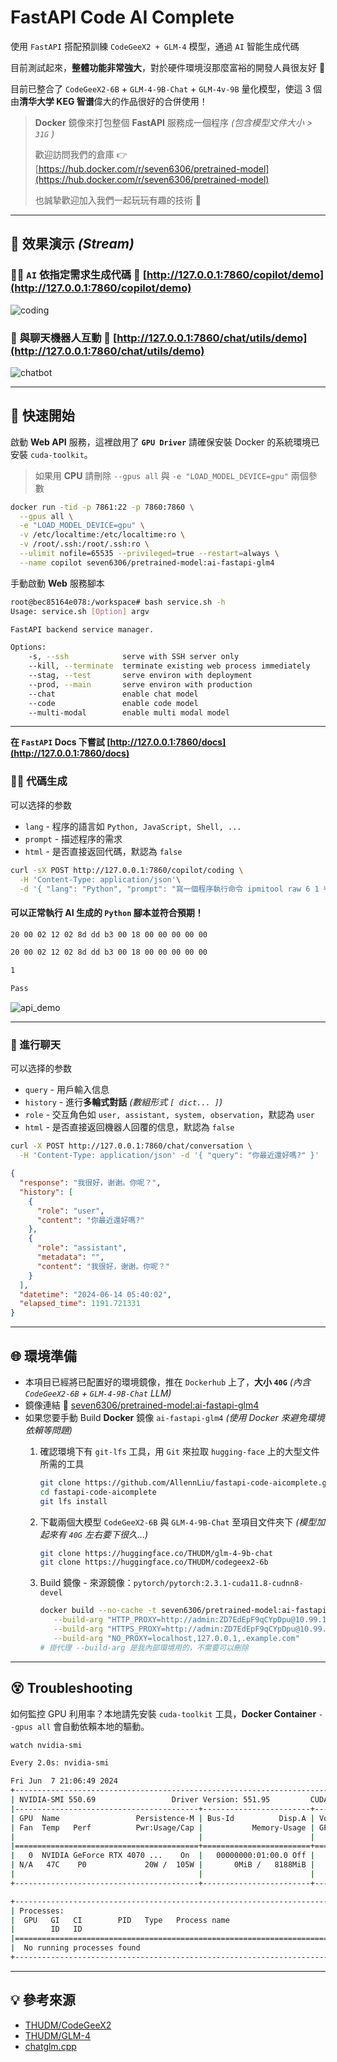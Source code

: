 # FastAPI Code AI Complete

使用 `FastAPI` 搭配預訓練 `CodeGeeX2 + GLM-4` 模型，通過 `AI` 智能生成代碼

目前測試起來，**整體功能非常強大**，對於硬件環境沒那麼富裕的開發人員很友好 👀

目前已整合了 `CodeGeeX2-6B` + `GLM-4-9B-Chat` + `GLM-4v-9B` 量化模型，使這 3 個由**清华大学 KEG 智谱**偉大的作品很好的合併使用！

> **Docker** 鏡像來打包整個 **FastAPI** 服務成一個程序 *(包含模型文件大小 > `31G` )*
>
> 歡迎訪問我們的倉庫 👉 [https://hub.docker.com/r/seven6306/pretrained-model](https://hub.docker.com/r/seven6306/pretrained-model)
>
> 也誠摯歡迎加入我們一起玩玩有趣的技術 🤝

---

## 🎥 效果演示 *(Stream)*

### 👩‍💻 `AI` 依指定需求生成代碼 🔗 [http://127.0.0.1:7860/copilot/demo](http://127.0.0.1:7860/copilot/demo)

![coding](https://github.com/AllennLiu/fastapi-code-aicomplete/assets/27174570/a2b37382-2487-4f02-8b3d-3e2d505d7070)

### 🤖 與聊天機器人互動 🔗 [http://127.0.0.1:7860/chat/utils/demo](http://127.0.0.1:7860/chat/utils/demo)

![chatbot](https://github.com/AllennLiu/fastapi-code-aicomplete/assets/27174570/3fa83e23-ed30-4e25-9e02-4db364e48ebb)

---

## 🚀 快速開始

啟動 **Web API** 服務，這裡啟用了 **`GPU Driver`** 請確保安裝 Docker 的系統環境已安裝 `cuda-toolkit`。

> 如果用 **CPU** 請刪除 `--gpus all` 與 `-e "LOAD_MODEL_DEVICE=gpu"` 兩個參數

```bash
docker run -tid -p 7861:22 -p 7860:7860 \
  --gpus all \
  -e "LOAD_MODEL_DEVICE=gpu" \
  -v /etc/localtime:/etc/localtime:ro \
  -v /root/.ssh:/root/.ssh:ro \
  --ulimit nofile=65535 --privileged=true --restart=always \
  --name copilot seven6306/pretrained-model:ai-fastapi-glm4
```

手動啟動 **Web** 服務腳本

```bash
root@bec85164e078:/workspace# bash service.sh -h
Usage: service.sh [Option] argv

FastAPI backend service manager.

Options:
    -s, --ssh            serve with SSH server only
    --kill, --terminate  terminate existing web process immediately
    --stag, --test       serve environ with deployment
    --prod, --main       serve environ with production
    --chat               enable chat model
    --code               enable code model
    --multi-modal        enable multi modal model

```

---

**在 `FastAPI` Docs 下嘗試 [http://127.0.0.1:7860/docs](http://127.0.0.1:7860/docs)**

### 👨‍💻 代碼生成

可以选择的参数

- `lang` - 程序的語言如 `Python, JavaScript, Shell, ...`
- `prompt` - 描述程序的需求
- `html` - 是否直接返回代碼，默認為 `false`

```bash
curl -sX POST http://127.0.0.1:7860/copilot/coding \
  -H 'Content-Type: application/json'\
  -d '{ "lang": "Python", "prompt": "寫一個程序執行命令 ipmitool raw 6 1 判斷 00 在返回值中打印 Pass 不在就打印 Fail", "html": true }' | python
```

#### 可以正常執行 **AI** 生成的 `Python` 腳本並符合預期！

```bash
20 00 02 12 02 8d dd b3 00 18 00 00 00 00 00

20 00 02 12 02 8d dd b3 00 18 00 00 00 00 00

1

Pass
```

![api_demo](https://github.com/AllennLiu/fastapi-code-aicomplete/assets/27174570/752d6d17-47a8-4c89-b31b-b03c962703fe)

---

### 💬 進行聊天

可以选择的参数

- `query` - 用戶輸入信息
- `history` - 進行**多輪式對話** *(數組形式 `[ dict... ]`)*
- `role` - 交互角色如 `user, assistant, system, observation`，默認為 `user`
- `html` - 是否直接返回機器人回覆的信息，默認為 `false`

```bash
curl -X POST http://127.0.0.1:7860/chat/conversation \
  -H 'Content-Type: application/json' -d '{ "query": "你最近還好嗎?" }'
```

```json
{
  "response": "我很好，谢谢。你呢？",
  "history": [
    {
      "role": "user",
      "content": "你最近還好嗎?"
    },
    {
      "role": "assistant",
      "metadata": "",
      "content": "我很好，谢谢。你呢？"
    }
  ],
  "datetime": "2024-06-14 05:40:02",
  "elapsed_time": 1191.721331
}
```

---

## 🌐 環境準備

- 本項目已經將已配置好的環境鏡像，推在 `Dockerhub` 上了，**大小 `40G`** *(內含 `CodeGeeX2-6B` + `GLM-4-9B-Chat` LLM)*
- 鏡像連結 🔗 [seven6306/pretrained-model:ai-fastapi-glm4](https://hub.docker.com/repository/docker/seven6306/pretrained-model/tags)
- 如果您要手動 Build **Docker** 鏡像 `ai-fastapi-glm4` *(使用 Docker 來避免環境依賴等問題)*
  1. 確認環境下有 `git-lfs` 工具，用 `Git` 來拉取 `hugging-face` 上的大型文件所需的工具

     ```bash
     git clone https://github.com/AllennLiu/fastapi-code-aicomplete.git
     cd fastapi-code-aicomplete
     git lfs install
     ```

  2. 下載兩個大模型 `CodeGeeX2-6B` 與 `GLM-4-9B-Chat` 至項目文件夾下 *(模型加起來有 `40G` 左右要下很久…)*

     ```bash
     git clone https://huggingface.co/THUDM/glm-4-9b-chat
     git clone https://huggingface.co/THUDM/codegeex2-6b
     ```

  3. Build 鏡像 - 來源鏡像：`pytorch/pytorch:2.3.1-cuda11.8-cudnn8-devel`

     ```bash
     docker build --no-cache -t seven6306/pretrained-model:ai-fastapi-glm4 . \
        --build-arg "HTTP_PROXY=http://admin:ZD7EdEpF9qCYpDpu@10.99.104.250:8081/" \
        --build-arg "HTTPS_PROXY=http://admin:ZD7EdEpF9qCYpDpu@10.99.104.250:8081/" \
        --build-arg "NO_PROXY=localhost,127.0.0.1,.example.com"
     # 掛代理 --build-arg 是我內部環境用的，不需要可以刪除
     ```

---

## 😵 Troubleshooting

如何監控 GPU 利用率？本地請先安裝 `cuda-toolkit` 工具，**Docker Container** `--gpus all` 會自動依賴本地的驅動。

```bash
watch nvidia-smi
```

```bash
Every 2.0s: nvidia-smi                                                                                                                                                                                                                                   Blade-Allen: Fri Jun  7 21:06:49 2024

Fri Jun  7 21:06:49 2024
+-----------------------------------------------------------------------------------------+
| NVIDIA-SMI 550.69                 Driver Version: 551.95         CUDA Version: 12.4     |
|-----------------------------------------+------------------------+----------------------+
| GPU  Name                 Persistence-M | Bus-Id          Disp.A | Volatile Uncorr. ECC |
| Fan  Temp   Perf          Pwr:Usage/Cap |           Memory-Usage | GPU-Util  Compute M. |
|                                         |                        |               MIG M. |
|=========================================+========================+======================|
|   0  NVIDIA GeForce RTX 4070 ...    On  |   00000000:01:00.0 Off |                  N/A |
| N/A   47C    P0             20W /  105W |       0MiB /   8188MiB |      0%      Default |
|                                         |                        |                  N/A |
+-----------------------------------------+------------------------+----------------------+

+-----------------------------------------------------------------------------------------+
| Processes:                                                                              |
|  GPU   GI   CI        PID   Type   Process name                              GPU Memory |
|        ID   ID                                                               Usage      |
|=========================================================================================|
|  No running processes found                                                             |
+-----------------------------------------------------------------------------------------+
```

---

## 💡 參考來源

- [THUDM/CodeGeeX2](https://github.com/THUDM/CodeGeeX2)
- [THUDM/GLM-4](https://github.com/THUDM/GLM-4)
- [chatglm.cpp](https://github.com/li-plus/chatglm.cpp)
